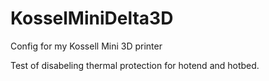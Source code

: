 # KosselMiniDelta3D
Config for my Kossell Mini 3D printer

Test of disabeling thermal protection for hotend and hotbed.
